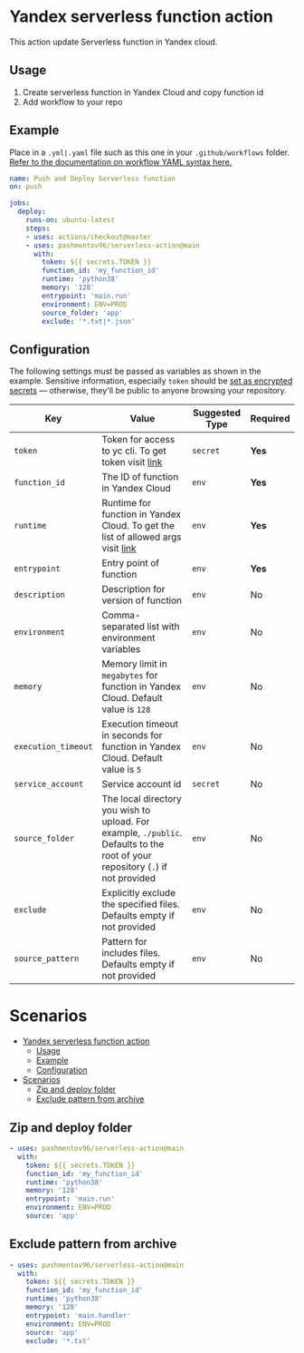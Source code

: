 # Yandex serverless function action

This action update Serverless function in Yandex cloud.

## Usage

1. Create serverless function in Yandex Cloud and copy function id
2. Add workflow to your repo

## Example

Place in a `.yml|.yaml`  file such as this one in your `.github/workflows` folder. [Refer to the documentation on workflow YAML syntax here.](https://help.github.com/en/articles/workflow-syntax-for-github-actions)

```yaml
name: Push and Deploy Serverless function
on: push

jobs:
  deploy:
    runs-on: ubuntu-latest
    steps:
    - uses: actions/checkout@master
    - uses: pashmentov96/serverless-action@main
      with:
        token: ${{ secrets.TOKEN }}
        function_id: 'my_function_id'
        runtime: 'python38'
        memory: '128'
        entrypoint: 'main.run'
        environment: ENV=PROD
        source_folder: 'app'
        exclude: '*.txt|*.json'
```

## Configuration

The following settings must be passed as variables as shown in the example. Sensitive information, especially `token`  should be [set as encrypted secrets](https://help.github.com/en/articles/virtual-environments-for-github-actions#creating-and-using-secrets-encrypted-variables) — otherwise, they'll be public to anyone browsing your repository.

| Key | Value | Suggested Type | Required |
| ------------- | ------------- | ------------- | ------------- |
| `token` | Token for access to yc cli. To get token visit [link](https://oauth.yandex.ru/authorize?response_type=token&client_id=1a6990aa636648e9b2ef855fa7bec2fb) | `secret` | **Yes** |
| `function_id` | The ID of function in Yandex Cloud | `env` | **Yes** |
| `runtime` | Runtime for function in Yandex Cloud. To get the list of allowed args visit [link](https://cloud.yandex.com/en-ru/docs/functions/concepts/runtime/#runtimes) | `env` | **Yes** |
| `entrypoint` | Entry point of function | `env` | **Yes** |
| `description` | Description for version of function | `env` | No |
| `environment` | Comma-separated list with environment variables | `env` | No |
| `memory` | Memory limit in `megabytes` for function in Yandex Cloud. Default value is `128`| `env` | No |
| `execution_timeout` | Execution timeout in seconds for function in Yandex Cloud. Default value is `5` | `env` | No |
| `service_account` | Service account id | `secret` | No |
| `source_folder` | The local directory you wish to upload. For example, `./public`. Defaults to the root of your repository (`.`) if not provided | `env` | No |
| `exclude` | Explicitly exclude the specified files. Defaults empty if not provided | `env` | No |
| `source_pattern` | Pattern for includes files. Defaults empty if not provided | `env` | No |


# Scenarios

- [Yandex serverless function action](#yandex-serverless-function-action)
  - [Usage](#usage)
  - [Example](#example)
  - [Configuration](#configuration)
- [Scenarios](#scenarios)
  - [Zip and deploy folder](#zip-and-deploy-folder)
  - [Exclude pattern from archive](#exclude-pattern-from-archive)

## Zip and deploy folder

```yaml
- uses: pashmentov96/serverless-action@main
  with:
    token: ${{ secrets.TOKEN }}
    function_id: 'my_function_id'
    runtime: 'python38'
    memory: '128'
    entrypoint: 'main.run'
    environment: ENV=PROD
    source: 'app'
```

## Exclude pattern from archive

```yaml
- uses: pashmentov96/serverless-action@main
  with:
    token: ${{ secrets.TOKEN }}
    function_id: 'my_function_id'
    runtime: 'python38'
    memory: '128'
    entrypoint: 'main.handler'
    environment: ENV=PROD
    source: 'app'
    exclude: '*.txt'
```
